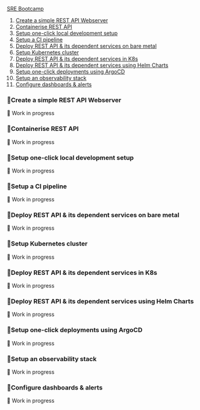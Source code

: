 [SRE Bootcamp](https://playbook.one2n.in/sre-bootcamp)




1. [Create a simple REST API Webserver]
2. [Containerise REST API]
3. [Setup one-click local development setup]
4. [Setup a CI pipeline]
5. [Deploy REST API & its dependent services on bare metal]
6. [Setup Kubernetes cluster]
7. [Deploy REST API & its dependent services in K8s]
8. [Deploy REST API & its dependent services using Helm Charts]
9. [Setup one-click deployments using ArgoCD]
10. [Setup an observability stack]
11. [Configure dashboards & alerts]



[Create a simple REST API Webserver]: #create-a-simple-rest-api-webserver
[Containerise REST API]: #Containerise-REST-API
[Setup one-click local development setup]: #setup-one-click-local-development-setup
[Setup a CI pipeline]: #setup-a-CI-pipeline
[Deploy REST API & its dependent services on bare metal]: #deploy-rest-api--its-dependent-services-on-bare-metal
[Setup Kubernetes cluster]: #setup-kubernetes-cluster
[Deploy REST API & its dependent services in K8s]: #deploy-rest-api--its-dependent-services-in-K8s
[Deploy REST API & its dependent services using Helm Charts]: #deploy-rest-api--its-dependent-services-usin-helm-charts
[Setup one-click deployments using ArgoCD]: #setup-one-click-deployments-using-argoCD
[Setup an observability stack]: #setup-an-observability-stack
[Configure dashboards & alerts]: #configure-dashboards--alerts


### 🏅Create a simple REST API Webserver

🚧 Work in progress

### 🏅Containerise REST API

🚧 Work in progress


### 🏅Setup one-click local development setup

🚧 Work in progress

### 🏅Setup a CI pipeline

🚧 Work in progress

### 🏅Deploy REST API & its dependent services on bare metal

🚧 Work in progress

### 🏅Setup Kubernetes cluster

🚧 Work in progress

### 🏅Deploy REST API & its dependent services in K8s

🚧 Work in progress

### 🏅Deploy REST API & its dependent services using Helm Charts

🚧 Work in progress

### 🏅Setup one-click deployments using ArgoCD

🚧 Work in progress

### 🏅Setup an observability stack

🚧 Work in progress

### 🏅Configure dashboards & alerts

🚧 Work in progress


